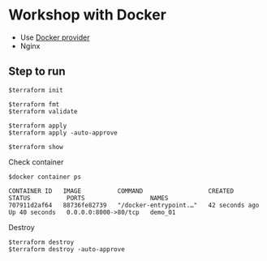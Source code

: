 # Workshop with Docker
* Use [Docker provider](https://registry.terraform.io/providers/kreuzwerker/docker/2.23.1)
* Nginx

## Step to run
```
$terraform init

$terraform fmt
$terraform validate

$terraform apply
$terraform apply -auto-approve

$terraform show

```

Check container
```
$docker container ps

CONTAINER ID   IMAGE          COMMAND                  CREATED          STATUS          PORTS                  NAMES
707911d2af64   88736fe82739   "/docker-entrypoint.…"   42 seconds ago   Up 40 seconds   0.0.0.0:8000->80/tcp   demo_01
```

Destroy
```
$terraform destroy
$terraform destroy -auto-approve
```